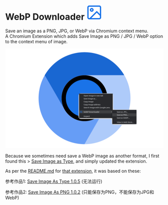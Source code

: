 # WebP Downloader <img src="https://raw.githubusercontent.com/Alex313031/WebP-Downloader/main/logo-48.svg" width="48">
Save an image as a PNG, JPG, or WebP via Chromium context menu. \
A Chromium Extension which adds Save Image as PNG / JPG / WebP option to the context menu of image.

<img src="https://raw.githubusercontent.com/Alex313031/WebP-Downloader/main/screenshot.png" width="600">

Because we sometimes need save a WebP image as another format, I first found this > [Save Image as Type](https://chrome.google.com/webstore/detail/gabfmnliflodkdafenbcpjdlppllnemd), and simply updated the extension.

As per the [README.md](https://github.com/cuixiping/Save-Image-as-Type#readme) for [that extension](https://github.com/cuixiping/Save-Image-as-Type), it was based on these:

参考作品1: [Save Image As Type 1.0.5](https://chrome.google.com/webstore/detail/ibcmpbjdpbkbdgejlchkllfiagebgbjp)
(无法运行)

参考作品2: [Save Image As PNG 1.0.2](https://chrome.google.com/webstore/detail/nkokmeaibnajheohncaamjggkanfbphi)
(只能保存为PNG，不能保存为JPG和WebP)
